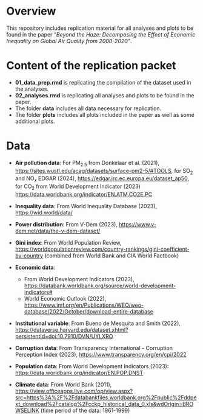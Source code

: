 # Overview

This repository includes replication material for all analyses and plots to be found in the paper *"Beyond the Haze: Decomposing the Effect of Economic Inequality on Global Air Quality from 2000-2020"*.


# Content of the replication packet
 - **01_data_prep.rmd** is replicating the compilation of the dataset used in the analyses.
 - **02_analyses.rmd** is replicating all analyses and plots to be found in the paper.
 - The folder **data** includes all data necessary for replication.
 - The folder **plots** includes all plots included in the paper as well as some additional plots.

# Data
 - **Air pollution data**: For PM$_{2.5}$ from Donkelaar et al. (2021), https://sites.wustl.edu/acag/datasets/surface-pm2-5/#TOOLS, for SO$_2$ and NO$_x$ EDGAR (2024), https://edgar.jrc.ec.europa.eu/dataset_ap50, for CO$_2$ from World Development Indicator (2023) https://data.worldbank.org/indicator/EN.ATM.CO2E.PC
 - **Inequality data**: From World Inequality Database (2023), https://wid.world/data/ 
 - **Power distribution**: From V-Dem (2023), https://www.v-dem.net/data/the-v-dem-dataset/
 - **Gini index**: From World Population Review, https://worldpopulationreview.com/country-rankings/gini-coefficient-by-country (combined from World Bank  and CIA World Factbook)
 - **Economic data**: 
     - From World Development Indicators (2023), https://databank.worldbank.org/source/world-development-indicators# 
     - World Economic Outlook (2022), https://www.imf.org/en/Publications/WEO/weo-database/2022/October/download-entire-database
     
 - **Institutional variable**: From Bueno de Mesquita and Smith (2022), https://dataverse.harvard.edu/dataset.xhtml?persistentId=doi:10.7910/DVN/UYLXRO
 - **Corruption data**: From Transparency International - Corruption Perception Index (2023), https://www.transparency.org/en/cpi/2022 
 - **Population data**: From World Development Indicators (2023): https://data.worldbank.org/indicator/EN.POP.DNST
 - **Climate data**: From World Bank (2011), https://view.officeapps.live.com/op/view.aspx?src=https%3A%2F%2Fdatabankfiles.worldbank.org%2Fpublic%2Fddpext_download%2Fcatalog%2Fcckp_historical_data_0.xls&wdOrigin=BROWSELINK (time period of the data: 1961-1999)